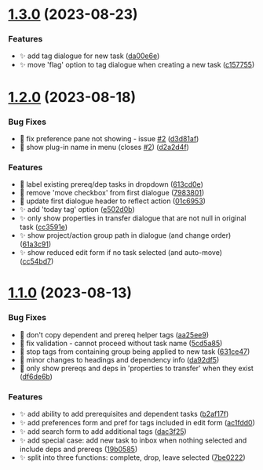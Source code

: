 # [1.3.0](https://github.com/ksalzke/follow-up-task-omnifocus-plugin/compare/v1.2.0...v1.3.0) (2023-08-23)


### Features

* :sparkles: add tag dialogue for new task ([da00e6e](https://github.com/ksalzke/follow-up-task-omnifocus-plugin/commit/da00e6ed24767894c66939ec619f0dbe0d2856fe))
* :sparkles: move 'flag' option to tag dialogue when creating a new task ([c157755](https://github.com/ksalzke/follow-up-task-omnifocus-plugin/commit/c1577556148b8b62c6de0c0659e5ca14b5805aa0))



# [1.2.0](https://github.com/ksalzke/follow-up-task-omnifocus-plugin/compare/v1.1.0...v1.2.0) (2023-08-18)


### Bug Fixes

* :bug: fix preference pane not showing - issue [#2](https://github.com/ksalzke/follow-up-task-omnifocus-plugin/issues/2) ([d3d81af](https://github.com/ksalzke/follow-up-task-omnifocus-plugin/commit/d3d81af0976e0b42ec2cda950aa4412b372132cd))
* :bug: show plug-in name in menu (closes [#2](https://github.com/ksalzke/follow-up-task-omnifocus-plugin/issues/2)) ([d2a2d4f](https://github.com/ksalzke/follow-up-task-omnifocus-plugin/commit/d2a2d4ffeeb3b5a11c42682470bdce4d6d2e26cf))


### Features

* :lipstick: label existing prereq/dep tasks in dropdown ([613cd0e](https://github.com/ksalzke/follow-up-task-omnifocus-plugin/commit/613cd0e99e6f3f695658adbf54678c9ae403efbc))
* :lipstick: remove 'move checkbox' from first dialogue ([7983801](https://github.com/ksalzke/follow-up-task-omnifocus-plugin/commit/7983801ffce826547a0888a8b51323d952dfc5b1))
* :lipstick: update first dialogue header to reflect action ([01c6953](https://github.com/ksalzke/follow-up-task-omnifocus-plugin/commit/01c6953a9a4252aafa903dc3b1553056129db02b))
* :sparkles: add 'today tag' option ([e502d0b](https://github.com/ksalzke/follow-up-task-omnifocus-plugin/commit/e502d0b3fb889e900414e2d4b088d3a312b33eac))
* :sparkles: only show properties in transfer dialogue that are not null in original task ([cc3591e](https://github.com/ksalzke/follow-up-task-omnifocus-plugin/commit/cc3591e688ded93d78e110cf537fe0d86f269899))
* :sparkles: show project/action group path in dialogue (and change order) ([61a3c91](https://github.com/ksalzke/follow-up-task-omnifocus-plugin/commit/61a3c919edede2a68afeaa05e1ab45746651e85f))
* :sparkles: show reduced edit form if no task selected (and auto-move) ([cc54bd7](https://github.com/ksalzke/follow-up-task-omnifocus-plugin/commit/cc54bd74cf377d89bd3b7bc398a2f1dc0a5846ba))



# [1.1.0](https://github.com/ksalzke/follow-up-task-omnifocus-plugin/compare/631ce47df0994980dec2187c70501d309203a514...v1.1.0) (2023-08-13)


### Bug Fixes

* :bug: don't copy dependent and prereq helper tags ([aa25ee9](https://github.com/ksalzke/follow-up-task-omnifocus-plugin/commit/aa25ee97939cb99891a849ea9459a24e84ce6ea3))
* :bug: fix validation - cannot proceed without task name ([5cd5a85](https://github.com/ksalzke/follow-up-task-omnifocus-plugin/commit/5cd5a850282eb34320c2fa739a82e9de67df5933))
* :bug: stop tags from containing group being applied to new task ([631ce47](https://github.com/ksalzke/follow-up-task-omnifocus-plugin/commit/631ce47df0994980dec2187c70501d309203a514))
* :lipstick: minor changes to headings and dependency info ([da92df5](https://github.com/ksalzke/follow-up-task-omnifocus-plugin/commit/da92df53042291d6f6adc4733c2fe634a237add7))
* :lipstick: only show prereqs and deps in 'properties to transfer' when they exist ([df6de6b](https://github.com/ksalzke/follow-up-task-omnifocus-plugin/commit/df6de6bda14a31ee7afff23fdc903db12c51410b))


### Features

* :sparkles: add ability to add prerequisites and dependent tasks ([b2af17f](https://github.com/ksalzke/follow-up-task-omnifocus-plugin/commit/b2af17ffbb526fc1e71b8ba47a20a7988c48299b))
* :sparkles: add preferences form and pref for tags included in edit form ([ac1fdd0](https://github.com/ksalzke/follow-up-task-omnifocus-plugin/commit/ac1fdd088d45987d90d8733c93cc3768ce199300))
* :sparkles: add search form to add additional tags ([dac3f25](https://github.com/ksalzke/follow-up-task-omnifocus-plugin/commit/dac3f252bd46ea0ef9e49b39c92dbea14400ca8d))
* :sparkles: add special case: add new task to inbox when nothing selected and include deps and prereqs ([19b0585](https://github.com/ksalzke/follow-up-task-omnifocus-plugin/commit/19b058585abcbfda67746a58405ec10cb35eaea2))
* :sparkles: split into three functions: complete, drop, leave selected ([7be0222](https://github.com/ksalzke/follow-up-task-omnifocus-plugin/commit/7be02221ab541ad707fc4a70f81432b80ba97e00))



